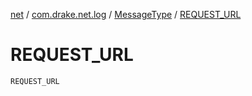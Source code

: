 [net](../../index.md) / [com.drake.net.log](../index.md) / [MessageType](index.md) / [REQUEST_URL](./-r-e-q-u-e-s-t_-u-r-l.md)

# REQUEST_URL

`REQUEST_URL`